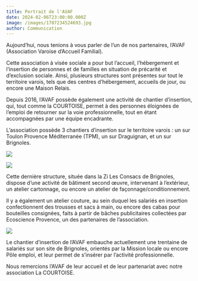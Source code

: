```yaml
---
title: Portrait de l'AVAF
date: 2024-02-06T23:00:00.000Z
image: /images/1707234524693.jpg
author: Communication
---
```


Aujourd’hui, nous tenions à vous parler de l’un de nos partenaires, l’AVAF (Association Varoise d’Accueil Familial).

Cette association à visée sociale a pour but l’accueil, l’hébergement et l’insertion de personnes et de familles en situation de précarité et d’exclusion sociale. Ainsi, plusieurs structures sont présentes sur tout le territoire varois, tels que des centres d’hébergement, accueils de jour, ou encore une Maison Relais.

Depuis 2016, l’AVAF possède également une activité de chantier d’insertion, qui, tout comme la COURTOISE, permet à des personnes éloignées de l’emploi de retourner sur la voie professionnelle, tout en étant accompagnées par une équipe encadrante.

L’association possède 3 chantiers d’insertion sur le territoire varois : un sur Toulon Provence Méditerranée (TPM), un sur Draguignan, et un sur Brignoles.

![](/images/1707234524687.jpg)

![](/images/1707234524714.jpg)

Cette dernière structure, située dans la Zi Les Consacs de Brignoles, dispose d’une activité de bâtiment second œuvre, intervenant à l’extérieur, un atelier cartonnage, ou encore un atelier de façonnage/conditionnement.

Il y a également un atelier couture, au sein duquel les salariés en insertion confectionnent des trousses et sacs à main, ou encore des cabas pour bouteilles consignées, faits à partir de bâches publicitaires collectées par Ecoscience Provence, un des partenaires de l’association.

![](/images/1707234524703.jpg)

Le chantier d’insertion de l’AVAF embauche actuellement une trentaine de salariés sur son site de Brignoles, orientés par la Mission locale ou encore Pôle emploi, et leur permet de s’insérer par l’activité professionnelle.

Nous remercions l’AVAF de leur accueil et de leur partenariat avec notre association La COURTOISE.
